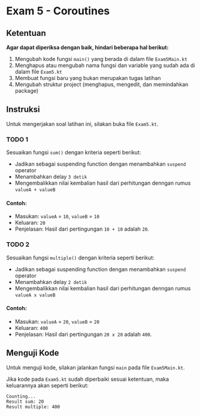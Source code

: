 # Exam 5 - Coroutines

## Ketentuan

**Agar dapat diperiksa dengan baik, hindari beberapa hal berikut:**

1. Mengubah kode fungsi `main()` yang berada di dalam file `Exam5Main.kt`
2. Menghapus atau mengubah nama fungsi dan variable yang sudah ada di dalam file `Exam5.kt`
3. Membuat fungsi baru yang bukan merupakan tugas latihan
4. Mengubah struktur project (menghapus, mengedit, dan memindahkan package)

## Instruksi

Untuk mengerjakan soal latihan ini, silakan buka file `Exam5.kt`.

### TODO 1

Sesuaikan fungsi `sum()` dengan kriteria seperti berikut:

- Jadikan sebagai suspending function dengan menambahkan `suspend` operator
- Menambahkan delay `3 detik`
- Mengembalikkan nilai kembalian hasil dari perhitungan denngan rumus `valueA + valueB`

#### Contoh:

- Masukan: `valueA` = `10`, `valueB` = `10`
- Keluaran: `20`
- Penjelasan: Hasil dari pertingungan `10 + 10` adalah `20`.

### TODO 2

Sesuaikan fungsi `multiple()` dengan kriteria seperti berikut:

- Jadikan sebagai suspending function dengan menambahkan `suspend` operator
- Menambahkan delay `2 detik`
- Mengembalikkan nilai kembalian hasil dari perhitungan denngan rumus `valueA x valueB`

#### Contoh:

- Masukan: `valueA` = `20`, `valueB` = `20`
- Keluaran: `400`
- Penjelasan: Hasil dari pertingungan `20 x 20` adalah `400`.

## Menguji Kode

Untuk menguji kode, silakan jalankan fungsi `main` pada file `Exam5Main.kt`.

Jika kode pada `Exam5.kt` sudah diperbaiki sesuai ketentuan, maka keluarannya akan seperti berikut:

```
Counting...
Result sum: 20
Result multiple: 400
```